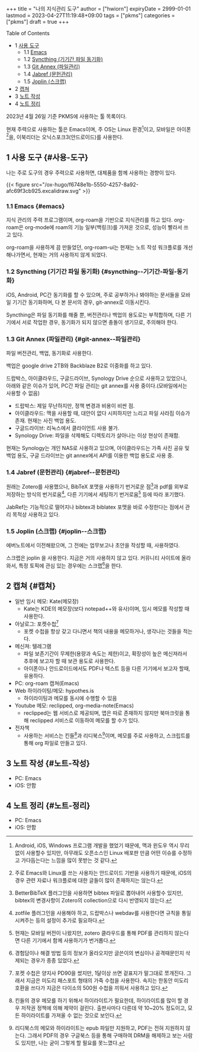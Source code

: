 +++
title = "나의 지식관리 도구"
author = ["hwiorn"]
expiryDate = 2999-01-01
lastmod = 2023-04-27T11:19:48+09:00
tags = ["pkms"]
categories = ["pkms"]
draft = true
+++

<div class="ox-hugo-toc toc has-section-numbers">

<div class="heading">Table of Contents</div>

- <span class="section-num">1</span> [사용 도구](#사용-도구)
    - <span class="section-num">1.1</span> [Emacs](#emacs)
    - <span class="section-num">1.2</span> [Syncthing (기기간 파일 동기화)](#syncthing--기기간-파일-동기화)
    - <span class="section-num">1.3</span> [Git Annex (파일관리)](#git-annex--파일관리)
    - <span class="section-num">1.4</span> [Jabref (문헌관리)](#jabref--문헌관리)
    - <span class="section-num">1.5</span> [Joplin (스크랩)](#joplin--스크랩)
- <span class="section-num">2</span> [캡쳐](#캡쳐)
- <span class="section-num">3</span> [노트 작성](#노트-작성)
- <span class="section-num">4</span> [노트 정리](#노트-정리)

</div>
<!--endtoc-->

2023년 4월 26일 기준 PKMS에 사용하는 툴 목록이다.

현재 주력으로 사용하는 툴은 Emacs이며, 주 OS는 Linux 환경[^fn:1]이고, 모바일은
아이폰[^fn:2]을, 이북리더는 오닉스포크3(안드로이드)를 사용한다.


## <span class="section-num">1</span> 사용 도구 {#사용-도구}

나는 주로 도구의 경우 주력으로 사용하면, 대체품을 함께 사용하는 경향이 있다.

{{< figure src="/ox-hugo/f6748e1b-5550-4257-8a92-afc69f3cb925.excalidraw.svg" >}}


### <span class="section-num">1.1</span> Emacs {#emacs}

지식 관리의 주력 프로그램이며, org-roam을 기반으로 지식관리를 하고 있다.
org-roam은 org-mode에 roam의 기능 일부(백링크)를 가져온 것으로, 성능이 빨라서
쓰고 있다.

org-roam을 사용하게 끔 만들었던, org-roam-ui는 현재는 노트 작성 워크플로를
개선해나가면서, 현재는 거의 사용하지 않게 되었다.


### <span class="section-num">1.2</span> Syncthing (기기간 파일 동기화) {#syncthing--기기간-파일-동기화}

iOS, Android, PC간 동기화를 할 수 있으며, 주로 공부하거나 봐야하는 문서들을
모바일 기기간 동기화하며, 다 본 문서의 경우, git-annex로 이동시킨다.

Syncthing은 파일 동기화를 해줄 뿐, 버전관리나 백업의 용도로는 부적합하며, 다른
기기에서 서로 작업한 경우, 동기화가 되지 않으면 충돌이 생기므로, 주의해야 한다.


### <span class="section-num">1.3</span> Git Annex (파일관리) {#git-annex--파일관리}

파일 버전관리, 백업, 동기화로 사용한다.

백업은 google drive 2TB와 Backblaze B2로 이중화를 하고 있다.

드랍박스, 아이클라우드, 구글드라이브, Synology Drive 순으로 사용하고 있었으나,
아래와 같은 이슈가 있어, PC간 파일 관리는 git annex를 사용 중이다.(모바일에서는
사용할 수 없음)

-   드랍박스: 제일 무난하지만, 정책 변경과 비용이 비싼 점.
-   아이클라우드: 맥을 사용할 때, 대안이 없다 시피하지만 느리고 파일 사라짐 이슈가
    존재. 현재는 사진 백업 용도.
-   구글드라이브: 리눅스에서 클라이언트 사용 불가.
-   Synology Drive: 파일을 삭제해도 디렉토리가 살아나는 이상 현상이 존재함.

현재는 Synology는 개인 NAS로 사용하고 있으며, 아이클라우드는 가족 사진 공유 및
백업 용도, 구글 드라이브는 git annex에서 API를 이용한 백업 용도로 사용 중.


### <span class="section-num">1.4</span> Jabref (문헌관리) {#jabref--문헌관리}

원래는 Zotero를 사용했으나, BibTeX 포맷을 사용하기 번거로운 점[^fn:3]과 pdf를
외부로 저장하는 방식의 번거로움[^fn:4], 다른 기기에서 세팅하기 번거로움[^fn:5]
등에 따라 포기했다.

JabRef는 기능적으로 떨어지나 bibtex과 biblatex 포맷을 바로 수정한다는 점에서
관리 목적상 사용하고 있다.


### <span class="section-num">1.5</span> Joplin (스크랩) {#joplin--스크랩}

에버노트에서 이전해왔으며, 그 전에는 업무보고나 초안을 작성할 때,
사용하였다.

스크랩은 joplin 을 사용한다. 지금은 거의 사용하지 않고 있다. 커뮤니티 사이트에
올라와서, 특정 토픽에 관심 있는 경우에는 스크랩[^fn:6]을 한다.


## <span class="section-num">2</span> 캡쳐 {#캡쳐}

-   일반 임시 메모: Kate(메모장)
    -   Kate는 KDE의 메모장(보다 notepad++와 유사)이며, 임시 메모를 작성할 때
        사용한다.
-   아날로그: 포켓수첩[^fn:7]
    -   포켓 수첩을 항상 갖고 다니면서 책의 내용을 메모하거나, 생각나는 것들을
        적는다.
-   메신져: 텔레그램
    -   파일 보존기간이 무제한(용량과 속도는 제한)이고, 확장성이 높은 메신져라서
        추후에 보고자 할 때 보관 용도로 사용한다.
    -   아이폰이나 안드로이드에서도 PDF나 텍스트 등을 다른 기기에서 보고자 할때,
        유용하다.
-   PC: org-roam 캡쳐(Emacs)
-   Web 하이라이팅/메모: hypothes.is
    -   하이라이팅과 메모를 동시에 수행할 수 있음
-   Youtube 메모: reclipped, org-media-note(Emacs)
    -   reclipped는 웹 서비스로 제공되며, 앱은 따로 존재하지 않지만 북마크릿을 통해
        reclipped 서비스로 이동하여 메모를 할 수가 있다.
-   전자책
    -   사용하는 서비스는 킨들[^fn:8]과 리디북스[^fn:9]이며, 메모를 주로 사용하고, 스크립트를 통해 org 파일로 만들고 있다.


## <span class="section-num">3</span> 노트 작성 {#노트-작성}

-   PC: Emacs
-   iOS: 안함


## <span class="section-num">4</span> 노트 정리 {#노트-정리}

-   PC: Emacs
-   iOS: 안함

[^fn:1]: Android, iOS, Windows 프로그램 개발을 했었기 때문에, 맥과 윈도우 역시
    무리없이 사용할수 있지만, 아무래도 오픈소스인 Linux 배포판 만큼 어떤 이슈를
    수정하고 가다듬는다는 느낌을 많이 못받는 것 같다.
[^fn:2]: 주로 Emacs와 Linux를 쓰는 사용자는 안드로이드 기반을 사용하기 때문에,
    iOS의 경우 관련 자료나 워크플로에 대한 글들이 많이 존재하지는 않는다.
[^fn:3]: BetterBibTeX 플러그인을 사용하면 bibtex 파일로 뽑아내어 사용할수 있지만,
    bibtex의 변경사항이 Zotero의 collection으로 다시 반영되지 않는다.
[^fn:4]: zotfile 플러그인을 사용해야 하고, 드랍박스나 webdav를 사용한다면 규칙을
    통일시켜주는 등의 설정이 추가로 필요하다.
[^fn:5]: 현재는 모바일 버전이 나왔지만, zotero 클라우드를 통해 PDF를 관리하지
    않는다면 다른 기기에서 함께 사용하기가 번거롭다.
[^fn:6]: 경험담이나 해결 방법 등의 정보가 올라오지만 글쓴이의 변심이나
    공격때문인지 삭제되는 경우가 종종 있었다.
[^fn:7]: 포켓 수첩은 양지사 PD90을 썼지만, 1달이상 쓰면 겉표지가 말그대로
    쪼개진다. 그래서 지금은 미도리 패스포트 형태의 가죽 수첩을 사용한다. 속지는
    한동안 미도리 호환을 쓰다가 지금은 다이소의 500원 수첩을 끼워서 사용하고 있다.
[^fn:8]: 킨들의 경우 메모를 하기 위해서 하이라이트가 필요한데, 하이라이트를 많이
    할 경우 저작권 정책에 의해 제약이 걸린다. 출판사마다 다른데 약 10~20% 정도이고,
    모든 하이라이트를 가져올 수 없는 것으로 보인다.
[^fn:9]: 리디북스의 메모와 하이라이트는 epub 파일만 지원하고, PDF는 전혀 지원하지
    않는다. 그래서 PDF의 경우 구글북스 등을 통해 구매하여 DRM을 해제하고 보는 사람
    도 있지만, 나는 굳이 그렇게 할 필요를 못느꼈다.